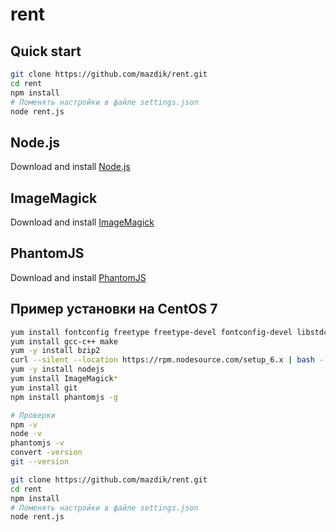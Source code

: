 # rent

## Quick start
```bash
git clone https://github.com/mazdik/rent.git
cd rent
npm install
# Поменять настройки в файле settings.json
node rent.js
```

## Node.js
Download and install [Node.js](https://nodejs.org)

## ImageMagick
Download and install [ImageMagick](http://www.imagemagick.org/)

## PhantomJS
Download and install [PhantomJS](http://phantomjs.org/)

## Пример установки на CentOS 7
```bash
yum install fontconfig freetype freetype-devel fontconfig-devel libstdc++
yum install gcc-c++ make
yum -y install bzip2
curl --silent --location https://rpm.nodesource.com/setup_6.x | bash -
yum -y install nodejs
yum install ImageMagick*
yum install git
npm install phantomjs -g

# Проверки
npm -v
node -v
phantomjs -v
convert -version
git --version

git clone https://github.com/mazdik/rent.git
cd rent
npm install
# Поменять настройки в файле settings.json
node rent.js
```
